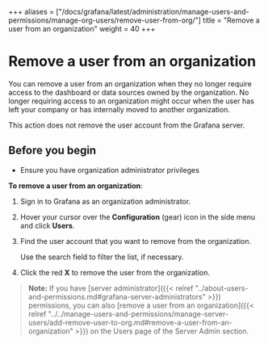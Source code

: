 +++
aliases = ["/docs/grafana/latest/administration/manage-users-and-permissions/manage-org-users/remove-user-from-org/"]
title = "Remove a user from an organization"
weight = 40
+++

# Remove a user from an organization

You can remove a user from an organization when they no longer require access to the dashboard or data sources owned by the organization. No longer requiring access to an organization might occur when the user has left your company or has internally moved to another organization.

This action does not remove the user account from the Grafana server.

## Before you begin

- Ensure you have organization administrator privileges

**To remove a user from an organization**:

1. Sign in to Grafana as an organization administrator.
1. Hover your cursor over the **Configuration** (gear) icon in the side menu and click **Users**.
1. Find the user account that you want to remove from the organization.

   Use the search field to filter the list, if necessary.

1. Click the red **X** to remove the user from the organization.

> **Note:** If you have [server administrator]({{< relref "../about-users-and-permissions.md#grafana-server-administrators" >}}) permissions, you can also [remove a user from an organization]({{< relref "../../manage-users-and-permissions/manage-server-users/add-remove-user-to-org.md#remove-a-user-from-an-organization" >}}) on the Users page of the Server Admin section.

